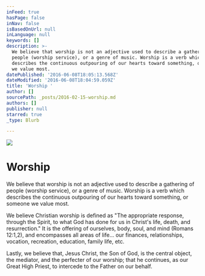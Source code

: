 ```yaml
---
inFeed: true
hasPage: false
inNav: false
isBasedOnUrl: null
inLanguage: null
keywords: []
description: >-
  We believe that worship is not an adjective used to describe a gathering of
  people (worship service), or a genre of music. Worship is a verb which
  describes the continuous outpouring of our hearts toward something, or someone
  we value most. 
datePublished: '2016-06-08T18:05:13.568Z'
dateModified: '2016-06-08T18:04:59.059Z'
title: 'Worship '
author: []
sourcePath: _posts/2016-02-15-worship.md
authors: []
publisher: null
starred: true
_type: Blurb

---
```

![](https://the-grid-user-content.s3-us-west-2.amazonaws.com/3a0924a1-ba59-4c7b-9ac1-542d7aa57275.jpg)

# Worship 

We believe that worship is not an adjective used to describe a gathering of people (worship service), or a genre of music. Worship is a verb which describes the continuous outpouring of our hearts toward something, or someone we value most. 

We believe Christian worship is defined as "The appropriate response, through the Spirit, to what God has done for us in Christ's life, death, and resurrection." It is the offering of ourselves, body, soul, and mind (Romans 12:1,2), and encompasses all areas of life... our finances, relationships, vocation, recreation, education, family life, etc.

Lastly, we believe that, Jesus Christ, the Son of God, is the central object, the mediator, and the perfecter of our worship; that he continues, as our Great High Priest, to intercede to the Father on our behalf.